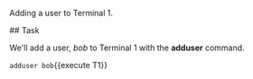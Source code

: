 Adding a user to Terminal 1.

## Task

We'll add a user, _bob_ to Terminal 1 with the **adduser** command.

`adduser bob`{{execute T1}}

